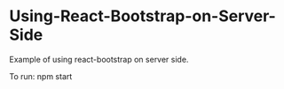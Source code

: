 # Using-React-Bootstrap-on-Server-Side
Example of using react-bootstrap on server side.

To run: npm start
